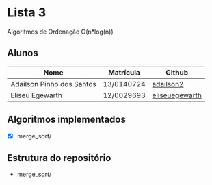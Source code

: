 # Lista 3
Algoritmos de Ordenação O(n*log(n))  
## Alunos  
| Nome                  | Matrícula           | Github              |  
|--|-----------------------|---------------------|  
| Adailson Pinho dos Santos | 13/0140724 | [adailson2](https://github.com/adailson2) |  
| Eliseu Egewarth | 12/0029693 | [eliseuegewarth](https://github.com/eliseuegewarth) |  
## Algoritmos implementados
- [x] merge_sort/

## Estrutura do repositório
- merge_sort/
